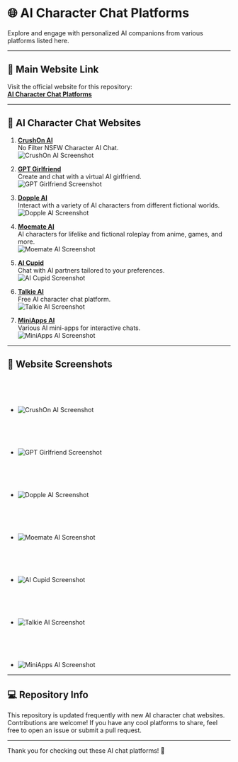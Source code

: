 # 🌐 AI Character Chat Platforms

Explore and engage with personalized AI companions from various platforms listed here.

---

## 🔗 **Main Website Link**

Visit the official website for this repository:  
**[AI Character Chat Platforms](https://1all4outgaming.github.io/AI-Character-Chats/)**

---

## 📜 AI Character Chat Websites

1. **[CrushOn AI](https://crushon.ai)**  
   No Filter NSFW Character AI Chat.  
   ![CrushOn AI Screenshot](images/crushon.png)  


2. **[GPT Girlfriend](https://www.gptgirlfriend.online)**  
   Create and chat with a virtual AI girlfriend.  
   ![GPT Girlfriend Screenshot](images/gptgirlfriend.online.png)  


3. **[Dopple AI](https://beta.dopple.ai)**  
   Interact with a variety of AI characters from different fictional worlds.  
   ![Dopple AI Screenshot](images/beta.dopple.png)  


4. **[Moemate AI](https://www.moemate.io)**  
   AI characters for lifelike and fictional roleplay from anime, games, and more.  
   ![Moemate AI Screenshot](images/moemate.png)  


5. **[AI Cupid](https://www.aicupid.org)**  
   Chat with AI partners tailored to your preferences.  
   ![AI Cupid Screenshot](images/aicupid.png)  


6. **[Talkie AI](https://www.talkie-ai.com)**  
   Free AI character chat platform.  
   ![Talkie AI Screenshot](images/talkie-ai.png)  


7. **[MiniApps AI](https://miniapps.ai)**  
   Various AI mini-apps for interactive chats.  
   ![MiniApps AI Screenshot](images/miniapps.png)  

---

## 📸 Website Screenshots

<br><br><br>

- ![CrushOn AI Screenshot](images/crushon.png)

<br><br><br>

- ![GPT Girlfriend Screenshot](images/gptgirlfriend.online.png)

<br><br><br>

- ![Dopple AI Screenshot](images/beta.dopple.png)

<br><br><br>

- ![Moemate AI Screenshot](images/moemate.png)

<br><br><br>

- ![AI Cupid Screenshot](images/aicupid.png)

<br><br><br>

- ![Talkie AI Screenshot](images/talkie-ai.png)

<br><br><br>

- ![MiniApps AI Screenshot](images/miniapps.png)

---

## 💻 Repository Info

This repository is updated frequently with new AI character chat websites. Contributions are welcome! If you have any cool platforms to share, feel free to open an issue or submit a pull request.

---

Thank you for checking out these AI chat platforms! 🚀
